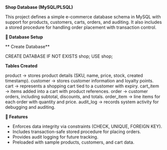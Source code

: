 **Shop Database (MySQL/PLSQL)**

  This project defines a simple e-commerce database schema in MySQL with support for products, customers, carts, orders, and auditing. 
  It also includes a stored procedure for handling order placement with transaction control.

**📂 Database Setup**

 ** Create Database**
  
  CREATE DATABASE IF NOT EXISTS shop;
  USE shop;


**Tables Created**

  product → stores product details (SKU, name, price, stock, created timestamp).
  customer → stores customer information and loyalty points.
  cart → represents a shopping cart tied to a customer with expiry.
  cart_item → items added into a cart with product references.
  order → customer orders, including subtotal, discounts, and totals.
  order_item → line items for each order with quantity and price.
  audit_log → records system activity for debugging and auditing.

**🚀 Features**

  - Enforces data integrity via constraints (CHECK, UNIQUE, FOREIGN KEY).
  - Includes transaction-safe stored procedure for placing orders.
  - Provides audit logging for future tracking.
  - Preloaded with sample products, customers, and cart data.
